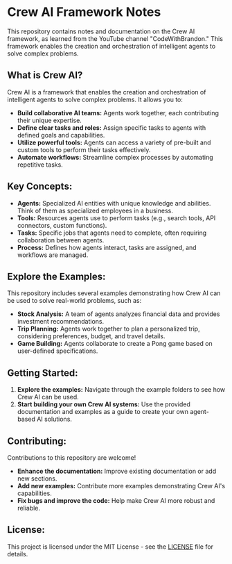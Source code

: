 # Crew AI Framework Notes

This repository contains notes and documentation on the Crew AI framework, as learned from the YouTube channel "CodeWithBrandon."  This framework enables the creation and orchestration of intelligent agents to solve complex problems.  

## What is Crew AI?

Crew AI is a framework that enables the creation and orchestration of intelligent agents to solve complex problems. It allows you to:

- **Build collaborative AI teams:** Agents work together, each contributing their unique expertise.
- **Define clear tasks and roles:** Assign specific tasks to agents with defined goals and capabilities.
- **Utilize powerful tools:** Agents can access a variety of pre-built and custom tools to perform their tasks effectively.
- **Automate workflows:** Streamline complex processes by automating repetitive tasks.

## Key Concepts:

- **Agents:** Specialized AI entities with unique knowledge and abilities. Think of them as specialized employees in a business.
- **Tools:** Resources agents use to perform tasks (e.g., search tools, API connectors, custom functions).
- **Tasks:** Specific jobs that agents need to complete, often requiring collaboration between agents.
- **Process:** Defines how agents interact, tasks are assigned, and workflows are managed.

## Explore the Examples:

This repository includes several examples demonstrating how Crew AI can be used to solve real-world problems, such as:

- **Stock Analysis:** A team of agents analyzes financial data and provides investment recommendations.
- **Trip Planning:** Agents work together to plan a personalized trip, considering preferences, budget, and travel details.
- **Game Building:** Agents collaborate to create a Pong game based on user-defined specifications.

## Getting Started:

1. **Explore the examples:** Navigate through the example folders to see how Crew AI can be used.
2. **Start building your own Crew AI systems:** Use the provided documentation and examples as a guide to create your own agent-based AI solutions.

## Contributing:

Contributions to this repository are welcome! 

- **Enhance the documentation:** Improve existing documentation or add new sections.
- **Add new examples:** Contribute more examples demonstrating Crew AI's capabilities.
- **Fix bugs and improve the code:** Help make Crew AI more robust and reliable.

## License:

This project is licensed under the MIT License - see the [LICENSE](LICENSE) file for details.